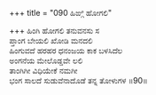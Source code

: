 +++
title = "090 ಹಿಙ್ಗಿ ಹೋಗಲಿ"

+++
ಹಿಂಗಿ ಹೋಗಲಿ ತನುವನಸು ಸ  
ಪ್ತಾಂಗ ಬೇಯಲಿ ಖೋಡಿ ಮನದಲಿ  
ಹಿಂಗುವದೆ ಹರಹರ ಧನಂಜಯ ಕಾಕ ಬಳಸಿದೆಲ  
ಅಂಗನೆಯ ಮೇಲೊಡ್ಡವೇ ಲಲಿ  
ತಾಂಗಿಗೀ ವಿಧಿಯೇಕೆ ನಮಗೀ  
ಭಂಗ ಸಾಲದೆ ಸುಡುವೆನಾದೊಡೆ ತನ್ನ ತೋಳುಗಳ    ॥90॥